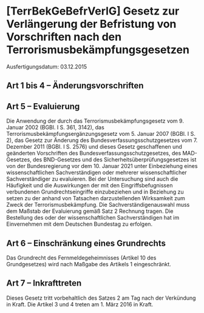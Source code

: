 # [TerrBekGeBefrVerlG] Gesetz zur Verlängerung der Befristung von Vorschriften nach den Terrorismusbekämpfungsgesetzen

Ausfertigungsdatum: 03.12.2015

 

## Art 1 bis 4 – Änderungsvorschriften


## Art 5 – Evaluierung

Die Anwendung der durch das Terrorismusbekämpfungsgesetz vom 9. Januar 2002 (BGBl. I S. 361, 3142), das Terrorismusbekämpfungsergänzungsgesetz vom 5. Januar 2007 (BGBl. I S. 2), das Gesetz zur Änderung des Bundesverfassungsschutzgesetzes vom 7. Dezember 2011 (BGBl. I S. 2576) und dieses Gesetz geschaffenen und geänderten Vorschriften des Bundesverfassungsschutzgesetzes, des MAD-Gesetzes, des BND-Gesetzes und des Sicherheitsüberprüfungsgesetzes ist von der Bundesregierung vor dem 10. Januar 2021 unter Einbeziehung eines wissenschaftlichen Sachverständigen oder mehrerer wissenschaftlicher Sachverständiger zu evaluieren. Bei der Untersuchung sind auch die Häufigkeit und die Auswirkungen der mit den Eingriffsbefugnissen verbundenen Grundrechtseingriffe einzubeziehen und in Beziehung zu setzen zu der anhand von Tatsachen darzustellenden Wirksamkeit zum Zweck der Terrorismusbekämpfung. Die Sachverständigenauswahl muss dem Maßstab der Evaluierung gemäß Satz 2 Rechnung tragen. Die Bestellung des oder der wissenschaftlichen Sachverständigen hat im Einvernehmen mit dem Deutschen Bundestag zu erfolgen.


## Art 6 – Einschränkung eines Grundrechts

Das Grundrecht des Fernmeldegeheimnisses (Artikel 10 des Grundgesetzes) wird nach Maßgabe des Artikels 1 eingeschränkt.


## Art 7 – Inkrafttreten

Dieses Gesetz tritt vorbehaltlich des Satzes 2 am Tag nach der Verkündung in Kraft. Die Artikel 3 und 4 treten am 1. März 2016 in Kraft.
